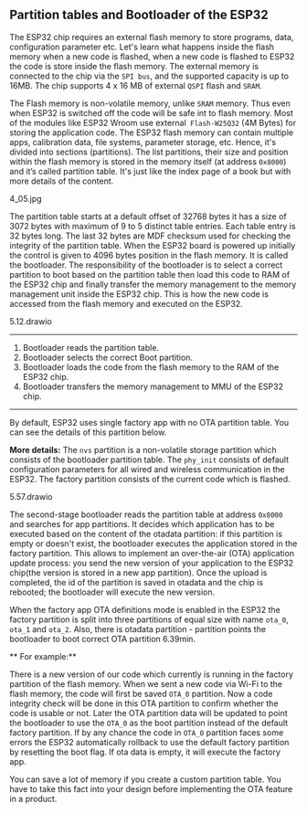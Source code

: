 ##  Partition tables and Bootloader of the ESP32 

The ESP32 chip requires an external flash memory to store programs, data, configuration parameter etc. Let's learn what happens inside the flash memory when a new code is flashed, when a new code is flashed to ESP32 the code is store inside the flash memory. The external memory is connected to the chip via the `SPI bus`, and the supported capacity is up to 16MB. The chip supports 4 x 16 MB of external `QSPI` flash and `SRAM`.

The Flash memory is non-volatile memory, unlike `SRAM` memory. Thus even when ESP32 is switched off the code will be safe int to flash memory.
Most of the modules like ESP32 Wroom use external` Flash-W25Q32` (4M Bytes) for storing the application code. The ESP32 flash memory can contain multiple apps, calibration data, file systems, parameter storage, etc. Hence, it's divided into sections (partitions). The list partitions, their size and position within the flash memory is stored in the memory itself (at address `0x8000`) and it’s called partition table. It's just like the index page of a book but with more details of the content.

4_05.jpg

The partition table starts at a default offset of 32768 bytes it has a size of 3072 bytes with maximum of 9 to 5 distinct table entries. Each table entry is
32 bytes long. The last 32 bytes are MDF checksum used for checking the integrity of the partition table.
When the ESP32 board is powered up initially the control is given to 4096 bytes position in the flash memory. It is called the bootloader. The responsibility of the bootloader is to select a correct partition to boot based on the partition table then load this code to RAM of the ESP32 chip and finally transfer the memory management to the memory management unit inside the ESP32 chip. This is how the new code is accessed from the flash memory and executed on the ESP32.

5.12.drawio

------------

1.  Bootloader reads the partition table.
2.  Bootloader selects the correct Boot partition.
3. Bootloader loads the code from the flash memory to the RAM of the ESP32 chip.
4. Bootloader transfers the memory management to MMU of the ESP32 chip.

------------

By default, ESP32 uses single factory app with no OTA partition table. You can see the details of this partition below.

**More details:**
The `nvs` partition is a non-volatile storage partition which consists of the bootloader partition table. The `phy_init` consists of default configuration parameters for all wired and wireless communication in the ESP32.
The factory partition consists of the current code which is flashed.

5.57.drawio

The second-stage bootloader reads the partition table at address `0x8000` and searches for app partitions. It decides which application has to be executed based on the content of the otadata partition: if this partition is empty or doesn't exist, the bootloader executes the application stored in the factory partition. This allows to implement an over-the-air (OTA) application update process: you send the new version of your application to the ESP32 chip(the version is stored in a new app partition).
Once the upload is completed, the id of the partition is saved in otadata and the chip is rebooted; the bootloader will execute the new version.

When the factory app OTA definitions mode is enabled in the ESP32 the factory partition is split into three partitions of equal size with name `ota_0`, `ota_1` and `ota_2`.
Also, there is otadata partition - partition points the bootloader to boot correct OTA partition 6.39min.

** For example:**

There is a new version of our code which currently is running in the factory partition of the flash memory. When we sent a new code via Wi-Fi to
the flash memory, the code will first be saved `OTA_0` partition. Now a code integrity check will be done in this OTA partition to confirm whether the code is usable or not. Later the OTA partition data will be updated to point the bootloader to use the `OTA_0` as the boot partition instead of the default factory partition. If by any chance the code in `OTA_0` partition faces some errors the ESP32 automatically rollback to use the default factory partition by resetting the boot flag. If ota data is empty, it will execute the factory app.

You can save a lot of memory if you create a custom partition table. You have to take this fact into your design before implementing the OTA feature in a product.
